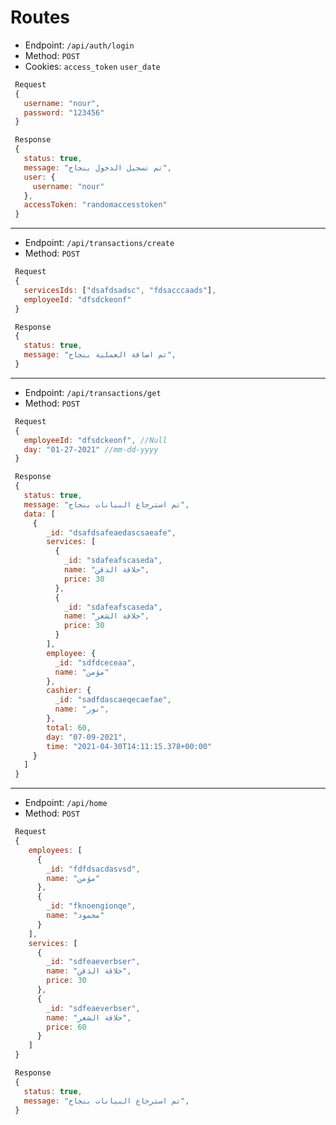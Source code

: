 # Routes
* Endpoint: `/api/auth/login`
* Method: `POST`
* Cookies: `access_token` `user_date`
```javascript
 Request
 {
   username: "nour",
   password: "123456"
 }

 Response
 {
   status: true,
   message: "تم تسجيل الدخول بنجاح",
   user: {
     username: "nour"
   },
   accessToken: "randomaccesstoken"
 }
```
***
* Endpoint: `/api/transactions/create`
* Method: `POST`
```javascript
 Request
 {
   servicesIds: ["dsafdsadsc", "fdsacccaads"],
   employeeId: "dfsdckeonf"
 }

 Response
 {
   status: true,
   message: "تم اضافة العملية بنجاح",
 }
```
***
* Endpoint: `/api/transactions/get`
* Method: `POST`
```javascript
 Request
 {
   employeeId: "dfsdckeonf", //Null
   day: "01-27-2021" //mm-dd-yyyy
 }

 Response
 {
   status: true,
   message: "تم استرجاع البيانات بنجاح",
   data: [
     {
        _id: "dsafdsafeaedascsaeafe",
        services: [
          {
            _id: "sdafeafscaseda", 
            name: "حلاقة الذقن", 
            price: 30
          },
          {
            _id: "sdafeafscaseda", 
            name: "حلاقة الشعر", 
            price: 30
          }
        ],
        employee: {
          _id: "sdfdceceaa",
          name: "مؤمن"
        },
        cashier: {
          _id: "sadfdascaeqecaefae",
          name: "نور",
        },
        total: 60,
        day: "07-09-2021",
        time: "2021-04-30T14:11:15.378+00:00"
     }
   ]
 }
```
***
* Endpoint: `/api/home`
* Method: `POST`
```javascript
 Request
 {
    employees: [
      {
        _id: "fdfdsacdasvsd",
        name: "مؤمن"
      },
      {
        _id: "fknoengionqe",
        name: "محمود"
      }
    ],
    services: [
      {
        _id: "sdfeaeverbser",
        name: "حلاقة الذقن",
        price: 30
      },
      {
        _id: "sdfeaeverbser",
        name: "حلاقة الشعر",
        price: 60
      }
    ]
 }

 Response
 {
   status: true,
   message: "تم استرجاع البيانات بنجاح",
 }
```